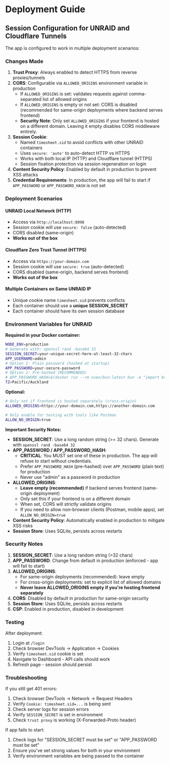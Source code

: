 # Deployment Guide

## Session Configuration for UNRAID and Cloudflare Tunnels

The app is configured to work in multiple deployment scenarios:

### Changes Made

1. **Trust Proxy**: Always enabled to detect HTTPS from reverse proxies/tunnels
2. **CORS**: Configurable via `ALLOWED_ORIGINS` environment variable in production
   - If `ALLOWED_ORIGINS` is set: validates requests against comma-separated list of allowed origins
   - If `ALLOWED_ORIGINS` is empty or not set: CORS is disabled (recommended for same-origin deployments where backend serves frontend)
   - **Security Note**: Only set `ALLOWED_ORIGINS` if your frontend is hosted on a different domain. Leaving it empty disables CORS middleware entirely.
3. **Session Cookie**:
   - Named `timesheet.sid` to avoid conflicts with other UNRAID containers
   - Uses `secure: 'auto'` to auto-detect HTTP vs HTTPS
   - Works with both local IP (HTTP) and Cloudflare tunnel (HTTPS)
   - Session fixation protection via session regeneration on login
4. **Content Security Policy**: Enabled by default in production to prevent XSS attacks
5. **Credential Requirements**: In production, the app will fail to start if `APP_PASSWORD` or `APP_PASSWORD_HASH` is not set

### Deployment Scenarios

#### UNRAID Local Network (HTTP)

- Access via `http://localhost:8098`
- Session cookie will use `secure: false` (auto-detected)
- CORS disabled (same-origin)
- **Works out of the box**

#### Cloudflare Zero Trust Tunnel (HTTPS)

- Access via `https://your-domain.com`
- Session cookie will use `secure: true` (auto-detected)
- CORS disabled (same-origin, backend serves frontend)
- **Works out of the box**

#### Multiple Containers on Same UNRAID IP

- Unique cookie name `timesheet.sid` prevents conflicts
- Each container should use a **unique SESSION_SECRET**
- Each container should have its own session database

### Environment Variables for UNRAID

**Required in your Docker container:**

```bash
NODE_ENV=production
# Generate with: openssl rand -base64 32
SESSION_SECRET=your-unique-secret-here-at-least-32-chars
APP_USERNAME=admin
# Option 1: Plain password (hashed at startup)
APP_PASSWORD=your-secure-password
# Option 2: Pre-hashed (RECOMMENDED)
# APP_PASSWORD_HASH=$(docker run --rm oven/bun:latest bun -e "import bcrypt from 'bcrypt'; console.log(await bcrypt.hash('your-password', 12))")
TZ=Pacific/Auckland
```

**Optional:**

```bash
# Only set if frontend is hosted separately (cross-origin)
ALLOWED_ORIGINS=https://your-domain.com,https://another-domain.com

# Only enable for testing with tools like Postman
ALLOW_NO_ORIGIN=true
```

**Important Security Notes:**

- **SESSION_SECRET**: Use a long random string (>= 32 chars). Generate with `openssl rand -base64 32`
- **APP_PASSWORD / APP_PASSWORD_HASH**: 
  - **CRITICAL**: You MUST set one of these in production. The app will refuse to start without credentials.
  - Prefer `APP_PASSWORD_HASH` (pre-hashed) over `APP_PASSWORD` (plain text) for production
  - Never use "admin" as a password in production
- **ALLOWED_ORIGINS**: 
  - **Leave empty (recommended)** if backend serves frontend (same-origin deployment)
  - Only set this if your frontend is on a different domain
  - When set, CORS will strictly validate origins
  - If you need to allow non-browser clients (Postman, mobile apps), set `ALLOW_NO_ORIGIN=true`
- **Content Security Policy**: Automatically enabled in production to mitigate XSS risks
- **Session Store**: Uses SQLite, persists across restarts

### Security Notes

1. **SESSION_SECRET**: Use a long random string (>32 chars)
2. **APP_PASSWORD**: Change from default in production (enforced - app will fail to start)
3. **ALLOWED_ORIGINS**: 
   - For same-origin deployments (recommended): leave empty
   - For cross-origin deployments: set to explicit list of allowed domains
   - **Never leave ALLOWED_ORIGINS empty if you're hosting frontend separately**
4. **CORS**: Disabled by default in production for same-origin security
5. **Session Store**: Uses SQLite, persists across restarts
6. **CSP**: Enabled in production, disabled in development

### Testing

After deployment:

1. Login at `/login`
2. Check browser DevTools → Application → Cookies
3. Verify `timesheet.sid` cookie is set
4. Navigate to Dashboard - API calls should work
5. Refresh page - session should persist

### Troubleshooting

If you still get 401 errors:

1. Check browser DevTools → Network → Request Headers
2. Verify `Cookie: timesheet.sid=...` is being sent
3. Check server logs for session errors
4. Verify `SESSION_SECRET` is set in environment
5. Check `trust proxy` is working (X-Forwarded-Proto header)

If app fails to start:

1. Check logs for "SESSION_SECRET must be set" or "APP_PASSWORD must be set"
2. Ensure you've set strong values for both in your environment
3. Verify environment variables are being passed to the container
